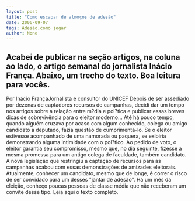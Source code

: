 ```yaml
---
layout: post
title: "Como escapar de almoços de adesão"
date: 2006-09-07
tags: Adesão,como jogar
author: None
---
```

Acabei de publicar na seção artigos, na coluna ao lado, o artigo semanal do jornalista Inácio França. Abaixo, um trecho do texto.
Boa leitura para vocês.
---------------------------------------------
Por Inácio FrançaJornalista e consultor do UNICEF
Depois de ser assediado por dezenas de captadores recursos de campanhas, decidi dar um tempo nos artigos sobre a relação entre m?dia e pol?tica e publicar essas breves dicas de sobrevivência para o eleitor moderno… 
Até há pouco tempo, quando alguém cruzava por acaso com algum conhecido, colega ou amigo candidato a deputado, fazia questão de cumprimentá-lo. Se o eleitor estivesse acompanhado de uma namorada ou paquera, se exibiria demonstrando alguma intimidade com o pol?tico. Ao pedido de voto, o eleitor garantia seu compromisso, mesmo que, no dia seguinte, fizesse a mesma promessa para um antigo colega de faculdade, também candidato. 
A nova legislação que restringiu a captação de recursos para as campanhas acabou com essas demonstrações de amizades eleitorais. Atualmente, conhecer um candidato, mesmo que de longe, é correr o risco de ser convidado para um desses \"jantar de adesão\". Há um mês da eleição, conheço poucas pessoas de classe média que não receberam um convite desse tipo. 
Leia aqui o texto completo. 